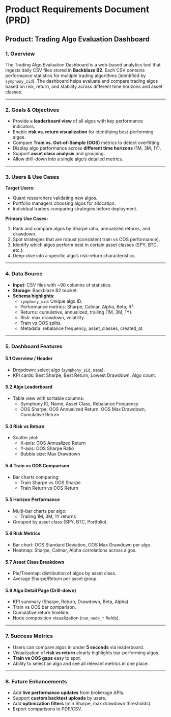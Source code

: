 # Product Requirements Document (PRD)

## Product: Trading Algo Evaluation Dashboard

### 1. **Overview**
The Trading Algo Evaluation Dashboard is a web-based analytics tool that ingests daily CSV files stored in **Backblaze B2**. Each CSV contains performance statistics for multiple trading algorithms (identified by `symphony_sid`). The dashboard helps evaluate and compare trading algos based on risk, return, and stability across different time horizons and asset classes.

---

### 2. **Goals & Objectives**
- Provide a **leaderboard view** of all algos with key performance indicators.
- Enable **risk vs. return visualization** for identifying best-performing algos.
- Compare **Train vs. Out-of-Sample (OOS)** metrics to detect overfitting.
- Display algo performance across **different time horizons** (1M, 3M, 1Y).
- Support **asset class analysis** and grouping.
- Allow drill-down into a single algo’s detailed metrics.

---

### 3. **Users & Use Cases**
**Target Users:**
- Quant researchers validating new algos.
- Portfolio managers choosing algos for allocation.
- Individual traders comparing strategies before deployment.

**Primary Use Cases:**
1. Rank and compare algos by Sharpe ratio, annualized returns, and drawdown.
2. Spot strategies that are robust (consistent train vs OOS performance).
3. Identify which algos perform best in certain asset classes (SPY, BTC, etc.).
4. Deep-dive into a specific algo’s risk-return characteristics.

---

### 4. **Data Source**
- **Input**: CSV files with ~90 columns of statistics.
- **Storage**: Backblaze B2 bucket.
- **Schema highlights**:
  - `symphony_sid`: Unique algo ID.
  - Performance metrics: Sharpe, Calmar, Alpha, Beta, R².
  - Returns: cumulative, annualized, trailing (1M, 3M, 1Y).
  - Risk: max drawdown, volatility.
  - Train vs OOS splits.
  - Metadata: rebalance frequency, asset_classes, created_at.

---

### 5. **Dashboard Features**

#### **5.1 Overview / Header**
- Dropdown: select algo (`symphony_sid`, `name`).
- KPI cards: Best Sharpe, Best Return, Lowest Drawdown, Algo count.

#### **5.2 Algo Leaderboard**
- Table view with sortable columns:
  - Symphony ID, Name, Asset Class, Rebalance Frequency
  - OOS Sharpe, OOS Annualized Return, OOS Max Drawdown, Cumulative Return

#### **5.3 Risk vs Return**
- Scatter plot:
  - X-axis: OOS Annualized Return
  - Y-axis: OOS Sharpe Ratio
  - Bubble size: Max Drawdown

#### **5.4 Train vs OOS Comparison**
- Bar charts comparing:
  - Train Sharpe vs OOS Sharpe
  - Train Return vs OOS Return

#### **5.5 Horizon Performance**
- Multi-bar charts per algo:
  - Trailing 1M, 3M, 1Y returns
- Grouped by asset class (SPY, BTC, Portfolio).

#### **5.6 Risk Metrics**
- Bar chart: OOS Standard Deviation, OOS Max Drawdown per algo.
- Heatmap: Sharpe, Calmar, Alpha correlations across algos.

#### **5.7 Asset Class Breakdown**
- Pie/Treemap: distribution of algos by asset class.
- Average Sharpe/Return per asset group.

#### **5.8 Algo Detail Page (Drill-down)**
- KPI summary (Sharpe, Return, Drawdown, Beta, Alpha).
- Train vs OOS bar comparison.
- Cumulative return timeline.
- Node composition visualization (`num_node_*` fields).

---

### 7. **Success Metrics**
- Users can compare algos in under **5 seconds** via leaderboard.
- Visualization of **risk vs return** clearly highlights top-performing algos.
- **Train vs OOS gaps** easy to spot.
- Ability to select an algo and see all relevant metrics in one place.

---

### 8. **Future Enhancements**
- Add **live performance updates** from brokerage APIs.
- Support **custom backtest uploads** by users.
- Add **optimization filters** (min Sharpe, max drawdown thresholds).
- Export comparisons to PDF/CSV.

